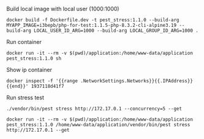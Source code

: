 
Build local image with local user (1000:1000)
```shell
docker build -f Dockerfile.dev -t pest_stress:1.1.0 --build-arg MYAPP_IMAGE=i3bepb/php-for-test:1.1.5-php-8.3.2-cli-alpine3.19 --build-arg LOCAL_USER_ID_ARG=1000 --build-arg LOCAL_GROUP_ID_ARG=1000 .
```

Run container
```shell
docker run -it --rm -v $(pwd)/application:/home/www-data/application pest_stress:1.1.0 sh
```

Show ip container
```shell
docker inspect -f '{{range .NetworkSettings.Networks}}{{.IPAddress}}{{end}}' 1937118d41f7
```

Run stress test
```shell
./vendor/bin/pest stress http://172.17.0.1 --concurrency=5 --get
```
```shell
docker run -it --rm -v $(pwd)/application:/home/www-data/application pest_stress:1.1.0 /home/www-data/application/vendor/bin/pest stress http://172.17.0.1 --get
```

